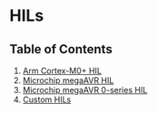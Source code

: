 # HILs

## Table of Contents

1. [Arm Cortex-M0+ HIL](hils/ARM_CORTEX_M0PLUS/index.md)
1. [Microchip megaAVR HIL](hils/MICROCHIP_MEGAAVR/index.md)
1. [Microchip megaAVR 0-series HIL](hils/MICROCHIP_MEGAAVR0/index.md)
1. [Custom HILs](hils/CUSTOM/index.md)
